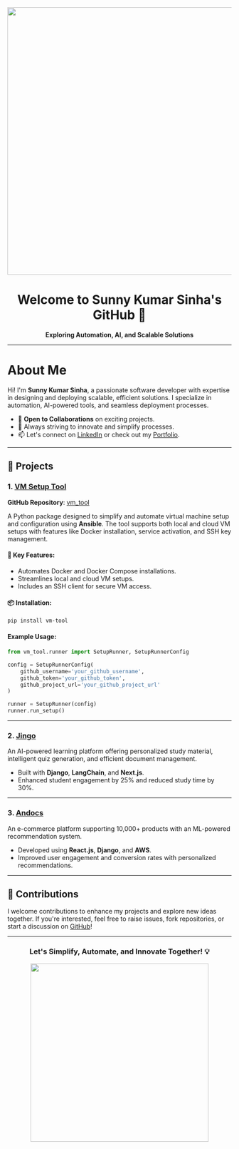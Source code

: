 <div id="header" align="center">
  <img src="https://media.giphy.com/media/ZVik7pBtu9dNS/giphy.gif" width="600"/>
  <h1>Welcome to <strong>Sunny Kumar Sinha's GitHub</strong> 🌟</h1>
  <p><strong>Exploring Automation, AI, and Scalable Solutions</strong></p>
</div>

---

# **About Me**  
Hi! I'm **Sunny Kumar Sinha**, a passionate software developer with expertise in designing and deploying scalable, efficient solutions. I specialize in automation, AI-powered tools, and seamless deployment processes.  

- 🌟 **Open to Collaborations** on exciting projects.  
- 🚀 Always striving to innovate and simplify processes.  
- 📫 Let's connect on [LinkedIn](https://www.linkedin.com/in/thesunnysinha) or check out my [Portfolio](https://www.sunnysinha.online).  

---

## 🚀 Projects  

### 1. **[VM Setup Tool](https://pypi.org/project/vm-tool/)**  
**GitHub Repository**: [vm_tool](https://github.com/thesunnysinha/vm_tool.git)  

A Python package designed to simplify and automate virtual machine setup and configuration using **Ansible**. The tool supports both local and cloud VM setups with features like Docker installation, service activation, and SSH key management.  

#### 🔑 Key Features:  
- Automates Docker and Docker Compose installations.  
- Streamlines local and cloud VM setups.  
- Includes an SSH client for secure VM access.  

#### 📦 Installation:  
```bash
pip install vm-tool
```

#### Example Usage:  
```python
from vm_tool.runner import SetupRunner, SetupRunnerConfig

config = SetupRunnerConfig(
    github_username='your_github_username',
    github_token='your_github_token',
    github_project_url='your_github_project_url'
)

runner = SetupRunner(config)
runner.run_setup()
```

---

### 2. **[Jingo](https://github.com/thesunnysinha/Jingo)**  
An AI-powered learning platform offering personalized study material, intelligent quiz generation, and efficient document management.  
- Built with **Django**, **LangChain**, and **Next.js**.  
- Enhanced student engagement by 25% and reduced study time by 30%.  

---

### 3. **[Andocs](https://github.com/thesunnysinha/Andocs-Previous)**  
An e-commerce platform supporting 10,000+ products with an ML-powered recommendation system.  
- Developed using **React.js**, **Django**, and **AWS**.  
- Improved user engagement and conversion rates with personalized recommendations.  

---

## 🌟 Contributions  

I welcome contributions to enhance my projects and explore new ideas together. If you're interested, feel free to raise issues, fork repositories, or start a discussion on [GitHub](https://github.com/thesunnysinha)!  

---

<div align="center">
  <h3>Let's Simplify, Automate, and Innovate Together! 💡</h3>
  <img src="https://media.giphy.com/media/5WJ6SOKeEFeS1DPj2f/giphy.gif" width="400"/>
</div>
